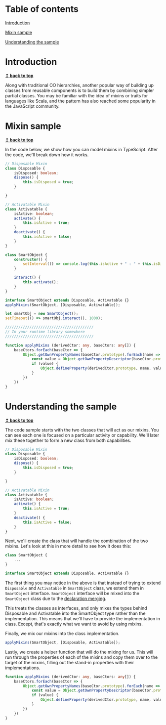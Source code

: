 # Table of contents

[Introduction](#introduction)

[Mixin sample](#mixin-sample)

[Understanding the sample](#understanding-the-sample)

# Introduction
<b><a href="#table-of-contents">↥ back to top</a></b>

Along with traditional OO hierarchies, another popular way of building up classes from reusable components is to build them by combining simpler partial classes.
You may be familiar with the idea of mixins or traits for languages like Scala, and the pattern has also reached some popularity in the JavaScript community.

# Mixin sample
<b><a href="#table-of-contents">↥ back to top</a></b>

In the code below, we show how you can model mixins in TypeScript.
After the code, we'll break down how it works.

```ts
// Disposable Mixin
class Disposable {
    isDisposed: boolean;
    dispose() {
        this.isDisposed = true;
    }

}

// Activatable Mixin
class Activatable {
    isActive: boolean;
    activate() {
        this.isActive = true;
    }
    deactivate() {
        this.isActive = false;
    }
}

class SmartObject {
    constructor() {
        setInterval(() => console.log(this.isActive + " : " + this.isDisposed), 500);
    }

    interact() {
        this.activate();
    }
}

interface SmartObject extends Disposable, Activatable {}
applyMixins(SmartObject, [Disposable, Activatable]);

let smartObj = new SmartObject();
setTimeout(() => smartObj.interact(), 1000);

////////////////////////////////////////
// In your runtime library somewhere
////////////////////////////////////////

function applyMixins (derivedCtor: any, baseCtors: any[]) {
    baseCtors.forEach(baseCtor => {
        Object.getOwnPropertyNames(baseCtor.prototype).forEach(name => {
            const value = Object.getOwnPropertyDescriptor(baseCtor.prototype, name)
            if (value) {
                Object.defineProperty(derivedCtor.prototype, name, value)
            }
        })
    })
}
```

# Understanding the sample
<b><a href="#table-of-contents">↥ back to top</a></b>

The code sample starts with the two classes that will act as our mixins.
You can see each one is focused on a particular activity or capability.
We'll later mix these together to form a new class from both capabilities.

```ts
// Disposable Mixin
class Disposable {
    isDisposed: boolean;
    dispose() {
        this.isDisposed = true;
    }

}

// Activatable Mixin
class Activatable {
    isActive: boolean;
    activate() {
        this.isActive = true;
    }
    deactivate() {
        this.isActive = false;
    }
}
```

Next, we'll create the class that will handle the combination of the two mixins.
Let's look at this in more detail to see how it does this:

```ts
class SmartObject {
    ...
}

interface SmartObject extends Disposable, Activatable {}
```

The first thing you may notice in the above is that instead of trying to extend `Disposable` and `Activatable` in `SmartObject` class, we extend them in `SmartObject` interface. `SmartObject` interface will be mixed into the `SmartObject` class due to the [declaration merging](./Declaration%20Merging.md).

This treats the classes as interfaces, and only mixes the types behind Disposable and Activatable into the SmartObject type rather than the implementation. This means that we'll have to provide the implementation in class.
Except, that's exactly what we want to avoid by using mixins.

Finally, we mix our mixins into the class implementation.

```ts
applyMixins(SmartObject, [Disposable, Activatable]);
```

Lastly, we create a helper function that will do the mixing for us.
This will run through the properties of each of the mixins and copy them over to the target of the mixins, filling out the stand-in properties with their implementations.

```ts
function applyMixins (derivedCtor: any, baseCtors: any[]) {
    baseCtors.forEach(baseCtor => {
        Object.getOwnPropertyNames(baseCtor.prototype).forEach(name => {
            const value = Object.getOwnPropertyDescriptor(baseCtor.prototype, name)
            if (value) {
                Object.defineProperty(derivedCtor.prototype, name, value)
            }
        })
    })
}
```
